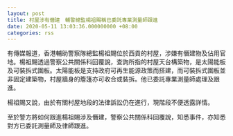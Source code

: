 ```yaml
---
layout: post
title: 村屋涉有僭建　輔警總監楊祖賜稱已委託專業測量師跟進
date: 2020-05-11 13:03:36.000000000 +08:00
categories: rss
---
```


有傳媒報道，香港輔助警察隊總監楊祖賜位於西貢的村屋，涉嫌有僭建物及佔用官地。楊祖賜透過警察公共關係科回覆說，查詢所指的村屋天台構築物，是太陽能板及可裝拆式圍板。太陽能板是支持政府可再生能源政策而搭建，而可裝拆式圍板並非固定建築物，村屋牆身的簷篷亦可收合或裝拆。他已委託專業測量師處理及跟進。

楊祖賜又說，由於有關村屋地段的法律訴訟仍在進行，現階段不便透露詳情。

至於警方將如何跟進楊祖賜涉及僭建，警察公共關係科回覆說，知悉事件，亦知悉對方已委託測量師及律師跟進。
